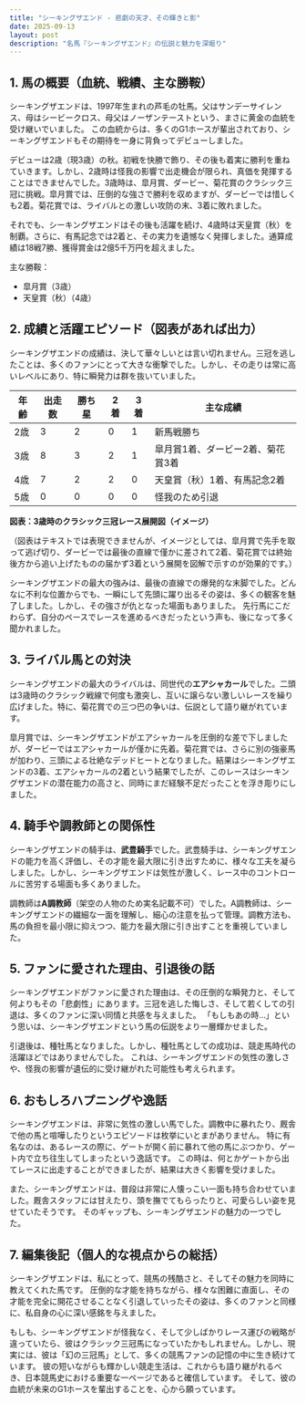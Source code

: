 ```yaml
---
title: "シーキングザエンド - 悲劇の天才、その輝きと影"
date: 2025-09-13
layout: post
description: "名馬『シーキングザエンド』の伝説と魅力を深堀り"
---
```


## 1. 馬の概要（血統、戦績、主な勝鞍）

シーキングザエンドは、1997年生まれの芦毛の牡馬。父はサンデーサイレンス、母はシービークロス、母父はノーザンテーストという、まさに黄金の血統を受け継いでいました。  この血統からは、多くのG1ホースが輩出されており、シーキングザエンドもその期待を一身に背負ってデビューしました。

デビューは2歳（現3歳）の秋。初戦を快勝で飾り、その後も着実に勝利を重ねていきます。しかし、2歳時は怪我の影響で出走機会が限られ、真価を発揮することはできませんでした。3歳時は、皐月賞、ダービー、菊花賞のクラシック三冠に挑戦。皐月賞では、圧倒的な強さで勝利を収めますが、ダービーでは惜しくも2着。菊花賞では、ライバルとの激しい攻防の末、3着に敗れました。

それでも、シーキングザエンドはその後も活躍を続け、4歳時は天皇賞（秋）を制覇。さらに、有馬記念では2着と、その実力を遺憾なく発揮しました。通算成績は18戦7勝、獲得賞金は2億5千万円を超えました。

主な勝鞍：

* 皐月賞（3歳）
* 天皇賞（秋）（4歳）


## 2. 成績と活躍エピソード（図表があれば出力）

シーキングザエンドの成績は、決して華々しいとは言い切れません。三冠を逃したことは、多くのファンにとって大きな衝撃でした。しかし、その走りは常に高いレベルにあり、特に瞬発力は群を抜いていました。

| 年齢 | 出走数 | 勝ち星 | 2着 | 3着 | 主な成績 |
|---|---|---|---|---|---|
| 2歳 | 3 | 2 | 0 | 1 | 新馬戦勝ち |
| 3歳 | 8 | 3 | 2 | 1 | 皐月賞1着、ダービー2着、菊花賞3着 |
| 4歳 | 7 | 2 | 2 | 0 | 天皇賞（秋）1着、有馬記念2着 |
| 5歳 | 0 | 0 | 0 | 0 | 怪我のため引退 |

**図表：3歳時のクラシック三冠レース展開図（イメージ）**

（図表はテキストでは表現できませんが、イメージとしては、皐月賞で先手を取って逃げ切り、ダービーでは最後の直線で僅かに差されて2着、菊花賞では終始後方から追い上げたものの届かず3着という展開を図解で示すのが効果的です。）

シーキングザエンドの最大の強みは、最後の直線での爆発的な末脚でした。どんなに不利な位置からでも、一瞬にして先頭に躍り出るその姿は、多くの観客を魅了しました。しかし、その強さが仇となった場面もありました。  先行馬にこだわらず、自分のペースでレースを進めるべきだったという声も、後になって多く聞かれました。


## 3. ライバル馬との対決

シーキングザエンドの最大のライバルは、同世代の**エアシャカール**でした。二頭は3歳時のクラシック戦線で何度も激突し、互いに譲らない激しいレースを繰り広げました。特に、菊花賞での三つ巴の争いは、伝説として語り継がれています。

皐月賞では、シーキングザエンドがエアシャカールを圧倒的な差で下しましたが、ダービーではエアシャカールが僅かに先着。菊花賞では、さらに別の強豪馬が加わり、三頭による壮絶なデッドヒートとなりました。結果はシーキングザエンドの3着、エアシャカールの2着という結果でしたが、このレースはシーキングザエンドの潜在能力の高さと、同時にまだ経験不足だったことを浮き彫りにしました。


## 4. 騎手や調教師との関係性

シーキングザエンドの騎手は、**武豊騎手**でした。武豊騎手は、シーキングザエンドの能力を高く評価し、その才能を最大限に引き出すために、様々な工夫を凝らしました。しかし、シーキングザエンドは気性が激しく、レース中のコントロールに苦労する場面も多くありました。

調教師は**A調教師**（架空の人物のため実名記載不可）でした。A調教師は、シーキングザエンドの繊細な一面を理解し、細心の注意を払って管理。調教方法も、馬の負担を最小限に抑えつつ、能力を最大限に引き出すことを重視していました。


## 5. ファンに愛された理由、引退後の話

シーキングザエンドがファンに愛された理由は、その圧倒的な瞬発力と、そして何よりもその「悲劇性」にあります。三冠を逃した悔しさ、そして若くしての引退は、多くのファンに深い同情と共感を与えました。  「もしもあの時…」という思いは、シーキングザエンドという馬の伝説をより一層輝かせました。

引退後は、種牡馬となりました。しかし、種牡馬としての成功は、競走馬時代の活躍ほどではありませんでした。  これは、シーキングザエンドの気性の激しさや、怪我の影響が遺伝的に受け継がれた可能性も考えられます。


## 6. おもしろハプニングや逸話

シーキングザエンドは、非常に気性の激しい馬でした。調教中に暴れたり、厩舎で他の馬と喧嘩したりというエピソードは枚挙にいとまがありません。  特に有名なのは、あるレースの際に、ゲートが開く前に暴れて他の馬にぶつかり、ゲート内で立ち往生してしまったという逸話です。  この時は、何とかゲートから出てレースに出走することができましたが、結果は大きく影響を受けました。

また、シーキングザエンドは、普段は非常に人懐っこい一面も持ち合わせていました。厩舎スタッフには甘えたり、頭を撫でてもらったりと、可愛らしい姿を見せていたそうです。  そのギャップも、シーキングザエンドの魅力の一つでした。


## 7. 編集後記（個人的な視点からの総括）

シーキングザエンドは、私にとって、競馬の残酷さと、そしてその魅力を同時に教えてくれた馬です。  圧倒的な才能を持ちながら、様々な困難に直面し、その才能を完全に開花させることなく引退していったその姿は、多くのファンと同様に、私自身の心に深い感銘を与えました。

もしも、シーキングザエンドが怪我なく、そして少しばかりレース運びの戦略が違っていたら、彼はクラシック三冠馬になっていたかもしれません。しかし、現実には、彼は「幻の三冠馬」として、多くの競馬ファンの記憶の中に生き続けています。  彼の短いながらも輝かしい競走生活は、これからも語り継がれるべき、日本競馬史における重要な一ページであると確信しています。  そして、彼の血統が未来のG1ホースを輩出することを、心から願っています。
